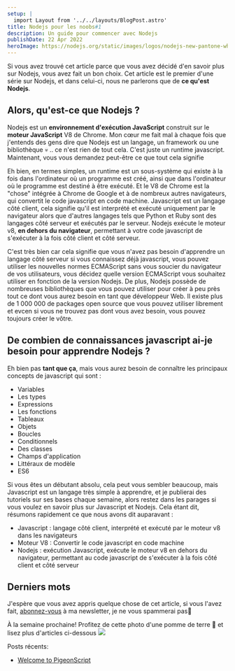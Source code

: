 ```yaml
---
setup: |
  import Layout from '../../layouts/BlogPost.astro'
title: Nodejs pour les noobs#1
description: Un guide pour commencer avec Nodejs
publishDate: 22 Apr 2022
heroImage: https://nodejs.org/static/images/logos/nodejs-new-pantone-white.svg
---
```

Si vous avez trouvé cet article parce que vous avez décidé d'en savoir plus sur Nodejs, vous avez fait un bon choix. Cet article est le premier d'une série sur Nodejs, et dans celui-ci, nous ne parlerons que de **ce qu'est Nodejs**.

## Alors, qu'est-ce que Nodejs ?
Nodejs est un **environnement d'exécution JavaScript** construit sur le **moteur JavaScript** V8 de Chrome. Mon cœur me fait mal à chaque fois que j'entends des gens dire que Nodejs est un langage, un framework ou une bibliothèque 💀 .. ce n'est rien de tout cela. C'est juste un runtime javascript. Maintenant, vous vous demandez peut-être ce que tout cela signifie


Eh bien, en termes simples, un runtime est un sous-système qui existe à la fois dans l'ordinateur où un programme est créé, ainsi que dans l'ordinateur où le programme est destiné à être exécuté. Et le V8 de Chrome est la "chose" intégrée à Chrome de Google et à de nombreux autres navigateurs, qui convertit le code javascript en code machine. Javascript est un langage côté client, cela signifie qu'il est interprété et exécuté uniquement par le navigateur alors que d'autres langages tels que Python et Ruby sont des langages côté serveur et exécutés par le serveur. Nodejs exécute le moteur v8, **en dehors du navigateur**, permettant à votre code javascript de s'exécuter à la fois côté client et côté serveur.

C'est très bien car cela signifie que vous n'avez pas besoin d'apprendre un langage côté serveur si vous connaissez déjà javascript, vous pouvez utiliser les nouvelles normes ECMAScript sans vous soucier du navigateur de vos utilisateurs, vous décidez quelle version ECMAScript vous souhaitez utiliser en fonction de la version Nodejs. De plus, Nodejs possède de nombreuses bibliothèques que vous pouvez utiliser pour créer à peu près tout ce dont vous aurez besoin en tant que développeur Web. Il existe plus de 1 000 000 de packages open source que vous pouvez utiliser librement et evcen si vous ne trouvez pas dont vous avez besoin, vous pouvez toujours créer le vôtre.

## De combien de connaissances javascript ai-je besoin pour apprendre Nodejs ?
Eh bien pas **tant que ça**, mais vous aurez besoin de connaître les principaux concepts de javascript qui sont :
- Variables
- Les types
- Expressions
- Les fonctions
- Tableaux
- Objets
- Boucles
- Conditionnels
- Des classes
- Champs d'application
- Littéraux de modèle
- ES6

Si vous êtes un débutant absolu, cela peut vous sembler beaucoup, mais Javascript est un langage très simple à apprendre, et je publierai des tutoriels sur ses bases chaque semaine, alors restez dans les parages si vous voulez en savoir plus sur Javascript et Nodejs. Cela étant dit, résumons rapidement ce que nous avons dit auparavant :

- Javascript : langage côté client, interprété et exécuté par le moteur v8 dans les navigateurs
- Moteur V8 : Convertir le code javascript en code machine
- Nodejs : exécution Javascript, exécute le moteur v8 en dehors du navigateur, permettant au code javascript de s'exécuter à la fois côté client et côté serveur

## Derniers mots
J'espère que vous avez appris quelque chose de cet article, si vous l'avez fait, [abonnez-vous](/subscribe) à ma newsletter, je ne vous spammerai pas🙂

À la semaine prochaine! Profitez de cette photo d'une pomme de terre 🥔 et lisez plus d'articles ci-dessous
![](../../../assets/potatomeme.jpg)

Posts récents:
- [Welcome to PigeonScript](/posts/)